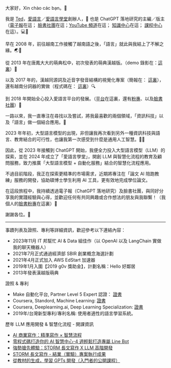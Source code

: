 大家好，Xin chào các bạn。👋

我是 [Ted](https://www.facebook.com/Chen.Ching.Tai)，[愛語言](https://www.iyuyan.net/)／[愛語言學堂](https://www.accupass.com/organizer/detail/2411260901111756440044)創辦人，📣 也是 ChatGPT 落地研究的主編／版主 （[電子報](https://chatgptlanding.substack.com/)在這； [臉書社團](https://www.facebook.com/groups/631614079045059)在這；[YouTube 頻道](https://www.youtube.com/@ted_aigc)在這； [知識中心](https://llm-hub.notion.site/ChatGPT-LLM-a09891de7bd34cccb4f14fe17878875b)在這； [課程中心](https://www.accupass.com/organizer/detail/2411260901111756440044)在這）。💻🔧

早在 2008 年，前往越南工作接觸了越南語之後，「語言」就此與我結上了不解之緣。🌏💬

從 2013 年在唐鳳大大的萌典松中，初次發表的萌典漢越版。（demo 錄影在：[這裏](https://www.youtube.com/watch?v=6QHtvrePC8I)）🎥

以及 2017 年的，漢越同源詞及近音字發音結構的視覺化專案（簡報在： [這裏](https://www.slideshare.net/u8621011/is-there-an-effective-way-to-learn-similar-dialects-71188082)），還有越南分詞器的實做（程式碼在： [這裏](https://github.com/u8621011/pyVitk)）🔍

到 2018 年開始全心投入愛語言平台的發展。（[平台](https://www.iyuyan.net/)在這裏，還有[粉專](https://www.facebook.com/iyuewen/)、以及[臉書社團](https://www.facebook.com/groups/1890144617701783)）🌟

一路以來，我一直專注在尋找以及嘗試，將我最喜歡的兩個領域，「資訊科技」以及「語言」做一個結合應用。🤝

2023 年年初，大型語言模型的出現，非但讓我再次看到另外一種資訊科技與語言、教育結合的可行性，也讓我第一次感受到什麼是通用人工智慧。🚀🧠

因此，從 2023 年接觸到 ChatGPT 開始，我便全力投入大型語言模型（LLM）的探索，並在 2024 年成立了「愛語言學堂」，開創 LLM 與智慧化流程的教育及顧問服務，致力推廣「大型語言模型 + 自動化服務」結合的智慧化流程應用。

不過目前階段，我正在探索更精準的市場需求，近期將專注在「論文 AI 陪跑教練」服務的開發，協助碩博士學生利用 AI 工具，更有效地完成學位論文。

在這段旅程中，我持續透過電子報（ChatGPT 落地研究）及臉書社團，與同好分享我的實踐經驗與心得，並歡迎任何有共同興趣或合作想法的朋友與我聯繫！（我個人的[臉書粉專](https://www.facebook.com/ted.aigc)在這裏）🤝

謝謝各位。🙏

---

事蹟列表及證照、專利等詳細資訊，歡迎參考以下連結內容：

- 2023年11月 IT 邦幫忙 AI & Data 組佳作（以 OpenAI 以及 LangChain 實做我的聊天機器人）
- 2021年7月正式通過經濟部 SBIR 創業概念海選計劃
- 2021年4月正式加入 AWS EdStart 加速器
- 2019年1月入圍【2019 g0v 獎助金】，計劃名稱：Hello 好鄰居
- 2013年發表漢越版萌典

證照 & 專利

- Make 自動化平台, Partner Level 5 Expert 認證： [證書](https://partnertraining.make.com/certificates/amidjudb7c)
- Coursera, Standord, Machine Learning: [證書](https://coursera.org/share/ccf638101028787ea2594064a0c8e611)
- Coursera, Deeplearning.ai, Deep Learning Specialization: [證書](https://coursera.org/share/64305bc90d35c75113749d2cbc4b4a1a)
- 2019年/台灣新型專利/專利名稱: 使用者適性的語言學習系統。

歷年 LLM 應用開發 & 智慧化流程 - 開課資訊

- [AI 商業寫作：精準寫作 × 智慧流程](https://www.accupass.com/event/2502260534035768855060)
- [零程式碼打造你的 AI 智慧中心-4 週輕鬆打造專屬 Line Bot](https://www.accupass.com/event/2411290900041849649676)
- [強勢搶先體驗：STORM 長文寫作 X LLM 高階開發](https://www.accupass.com/event/2501030314534465739770)
- [STORM 長文寫作 - 結業（實驗）專案執行成果](https://llm-hub.notion.site/STORM-3b83e7f6232e4bf8aca2395a9daba887)
- [從教材的生成，學習 GPTs 開發（入門者的公開課程）](https://llm-hub.notion.site/GPTs-f6de65e2da1441a38968f0400baeaced)
